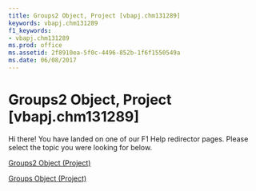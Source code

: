 ```yaml
---
title: Groups2 Object, Project [vbapj.chm131289]
keywords: vbapj.chm131289
f1_keywords:
- vbapj.chm131289
ms.prod: office
ms.assetid: 2f8910ea-5f0c-4496-852b-1f6f1550549a
ms.date: 06/08/2017
---
```



# Groups2 Object, Project [vbapj.chm131289]

Hi there! You have landed on one of our F1 Help redirector pages. Please select the topic you were looking for below.

[Groups2 Object (Project)](http://msdn.microsoft.com/library/b2b83868-3366-4fb0-fed9-16d4c5eaff87%28Office.15%29.aspx)

[Groups Object (Project)](http://msdn.microsoft.com/library/2e4c4846-6193-fc12-ad02-0dd69f88b31e%28Office.15%29.aspx)


